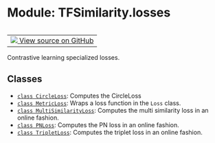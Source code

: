 # Module: TFSimilarity.losses
<!-- Insert buttons and diff -->
<table class="tfo-notebook-buttons tfo-api nocontent" align="left">
<td>
  <a target="_blank" href="https://github.com/tensorflow/similarity/blob/main/tensorflow_similarity/losses/__init__.py">
    <img src="https://www.tensorflow.org/images/GitHub-Mark-32px.png" />
    View source on GitHub
  </a>
</td>
</table>

Contrastive learning specialized losses.

## Classes
- [`class CircleLoss`](../TFSimilarity/losses/CircleLoss.md): Computes the CircleLoss
- [`class MetricLoss`](../TFSimilarity/losses/MetricLoss.md): Wraps a loss function in the `Loss` class.
- [`class MultiSimilarityLoss`](../TFSimilarity/losses/MultiSimilarityLoss.md): Computes the multi similarity loss in an online fashion.
- [`class PNLoss`](../TFSimilarity/losses/PNLoss.md): Computes the PN loss in an online fashion.
- [`class TripletLoss`](../TFSimilarity/losses/TripletLoss.md): Computes the triplet loss in an online fashion.
